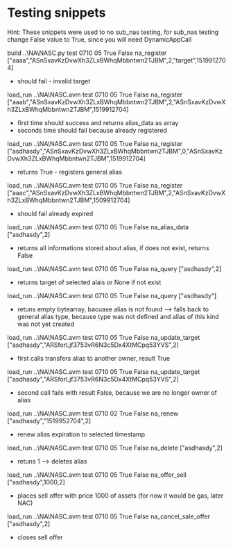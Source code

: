 # Testing snippets

Hint: These snippets were used to no sub_nas testing, for sub_nas testing change False value to True, since you will need DynamicAppCall

build ..\NA\NASC.py test 0710 05 True False na_register ["aaaa","ASnSxavKzDvwXh3ZLxBWhqMbbntwn2TJBM",2,"target",1519912704]
-   should fail - invalid target

load_run ..\NA\NASC.avm test 0710 05 True False na_register ["aaab","ASnSxavKzDvwXh3ZLxBWhqMbbntwn2TJBM",2,"ASnSxavKzDvwXh3ZLxBWhqMbbntwn2TJBM",1519912704]
-   first time should success and returns alias_data as array
-   seconds time should fail because already registered

load_run ..\NA\NASC.avm test 0710 05 True False na_register ["asdhasdy","ASnSxavKzDvwXh3ZLxBWhqMbbntwn2TJBM",0,"ASnSxavKzDvwXh3ZLxBWhqMbbntwn2TJBM",1519912704]
-   returns True - registers general alias

load_run ..\NA\NASC.avm test 0710 05 True False na_register ["aaac","ASnSxavKzDvwXh3ZLxBWhqMbbntwn2TJBM",2,"ASnSxavKzDvwXh3ZLxBWhqMbbntwn2TJBM",1509912704]
-   should fail already expired

load_run ..\NA\NASC.avm test 0710 05 True False na_alias_data ["asdhasdy",2]
-  returns all informations stored about alias, if does not exist, returns False

load_run ..\NA\NASC.avm test 0710 05 True False na_query ["asdhasdy",2]
-  returns target of selected alais or None if not exist

load_run ..\NA\NASC.avm test 0710 05 True False na_query ["asdhasdy"]
-  retuns empty bytearray, bacuase alias is not found --> falls back to general alias type, because type was not defined and alias of this kind was not yet created

load_run ..\NA\NASC.avm test 0710 05 True False na_update_target ["asdhasdy","ARSforLjf3753vR6N3c5Dx4XtMCpq53YVS",2]
-   first calls transfers alias to another owner, result True

load_run ..\NA\NASC.avm test 0710 05 True False na_update_target ["asdhasdy","ARSforLjf3753vR6N3c5Dx4XtMCpq53YVS",2]
-   second call fails with result False, because we are no longer owner of alias

load_run ..\NA\NASC.avm test 0710 02 True False na_renew ["asdhasdy","1519952704",2]
-   renew alias expiration to selected timestamp

load_run ..\NA\NASC.avm test 0710 05 True False na_delete ["asdhasdy",2]
-   retuns 1 --> deletes alias

load_run ..\NA\NASC.avm test 0710 05 True False na_offer_sell ["asdhasdy",1000,2]
-   places sell offer with price 1000 of assets (for now it would be gas, later NAC)

load_run ..\NA\NASC.avm test 0710 05 True False na_cancel_sale_offer ["asdhasdy",2]
-   closes sell offer


